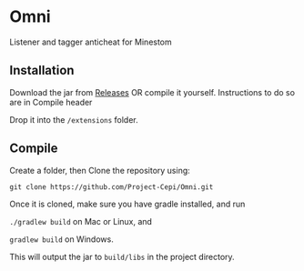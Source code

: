 # Omni
Listener and tagger anticheat for Minestom

## Installation

Download the jar from [Releases](https://github.com/Project-Cepi/Omni/releases)
OR compile it yourself. Instructions to do so are in Compile header

Drop it into the `/extensions` folder.

## Compile

Create a folder, then
Clone the repository using:

`git clone https://github.com/Project-Cepi/Omni.git`

Once it is cloned, make sure you have gradle installed, and run

`./gradlew build` on Mac or Linux, and

`gradlew build` on Windows.

This will output the jar to `build/libs` in the project directory.
